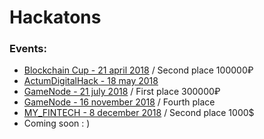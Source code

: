 # Hackatons

### Events:

* [Blockchain Cup - 21 april 2018](https://github.com/mike-petrov/hackatons/tree/master/Blockchain%20Cup%20-%2021%20april%202018) / Second place 100000₽
* [ActumDigitalHack - 18 may 2018](https://github.com/mike-petrov/hackatons/tree/master/ActumDigitalHack%20-%2018%20may%202018)
* [GameNode - 21 july 2018](https://github.com/mike-petrov/hackatons/tree/master/GameNode%20-%2021%20july%202018) / First place 300000₽
* [GameNode - 16 november 2018](https://github.com/mike-petrov/hackatons/tree/master/GameNode%20-%2016%20november%202018) / Fourth place
* [MY_FINTECH - 8 december 2018](https://github.com/mike-petrov/hackatons/tree/master/MY_FINTECH%20-%208%20december%202018) / Second place 1000$
* Coming soon : )
